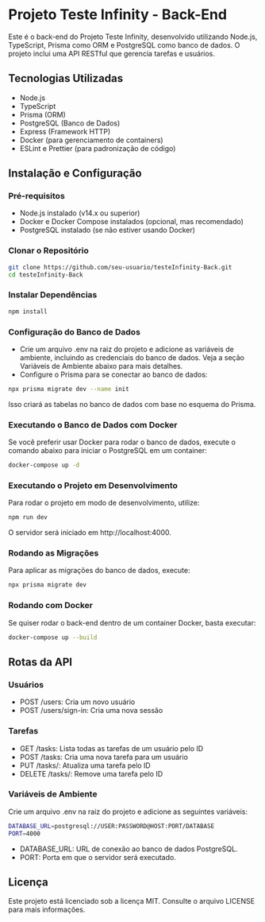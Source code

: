# Projeto Teste Infinity - Back-End

Este é o back-end do Projeto Teste Infinity, desenvolvido utilizando Node.js, TypeScript, Prisma como ORM e PostgreSQL como banco de dados. O projeto inclui uma API RESTful que gerencia tarefas e usuários.

## Tecnologias Utilizadas

- Node.js
- TypeScript
- Prisma (ORM)
- PostgreSQL (Banco de Dados)
- Express (Framework HTTP)
- Docker (para gerenciamento de containers)
- ESLint e Prettier (para padronização de código)

## Instalação e Configuração

### Pré-requisitos

- Node.js instalado (v14.x ou superior)
- Docker e Docker Compose instalados (opcional, mas recomendado)
- PostgreSQL instalado (se não estiver usando Docker)

### Clonar o Repositório

```bash
git clone https://github.com/seu-usuario/testeInfinity-Back.git
cd testeInfinity-Back
```

### Instalar Dependências

```bash
npm install
```

### Configuração do Banco de Dados

- Crie um arquivo .env na raiz do projeto e adicione as variáveis de ambiente, incluindo as credenciais do banco de dados. Veja a seção Variáveis de Ambiente abaixo para mais detalhes.
- Configure o Prisma para se conectar ao banco de dados:

```bash
npx prisma migrate dev --name init
```

Isso criará as tabelas no banco de dados com base no esquema do Prisma.

### Executando o Banco de Dados com Docker

Se você preferir usar Docker para rodar o banco de dados, execute o comando abaixo para iniciar o PostgreSQL em um container:

```bash
docker-compose up -d
```

### Executando o Projeto em Desenvolvimento

Para rodar o projeto em modo de desenvolvimento, utilize:

```bash
npm run dev
```

O servidor será iniciado em http://localhost:4000.

### Rodando as Migrações

Para aplicar as migrações do banco de dados, execute:

```bash
npx prisma migrate dev
```

### Rodando com Docker

Se quiser rodar o back-end dentro de um container Docker, basta executar:

```bash
docker-compose up --build
```

## Rotas da API

### Usuários

- POST /users: Cria um novo usuário
- POST /users/sign-in: Cria uma nova sessão

### Tarefas

- GET /tasks: Lista todas as tarefas de um usuário pelo ID
- POST /tasks: Cria uma nova tarefa para um usuário
- PUT /tasks/: Atualiza uma tarefa pelo ID
- DELETE /tasks/: Remove uma tarefa pelo ID

### Variáveis de Ambiente

Crie um arquivo .env na raiz do projeto e adicione as seguintes variáveis:

```bash
DATABASE_URL=postgresql://USER:PASSWORD@HOST:PORT/DATABASE
PORT=4000
```

- DATABASE_URL: URL de conexão ao banco de dados PostgreSQL.
- PORT: Porta em que o servidor será executado.

## Licença

Este projeto está licenciado sob a licença MIT. Consulte o arquivo LICENSE para mais informações.
